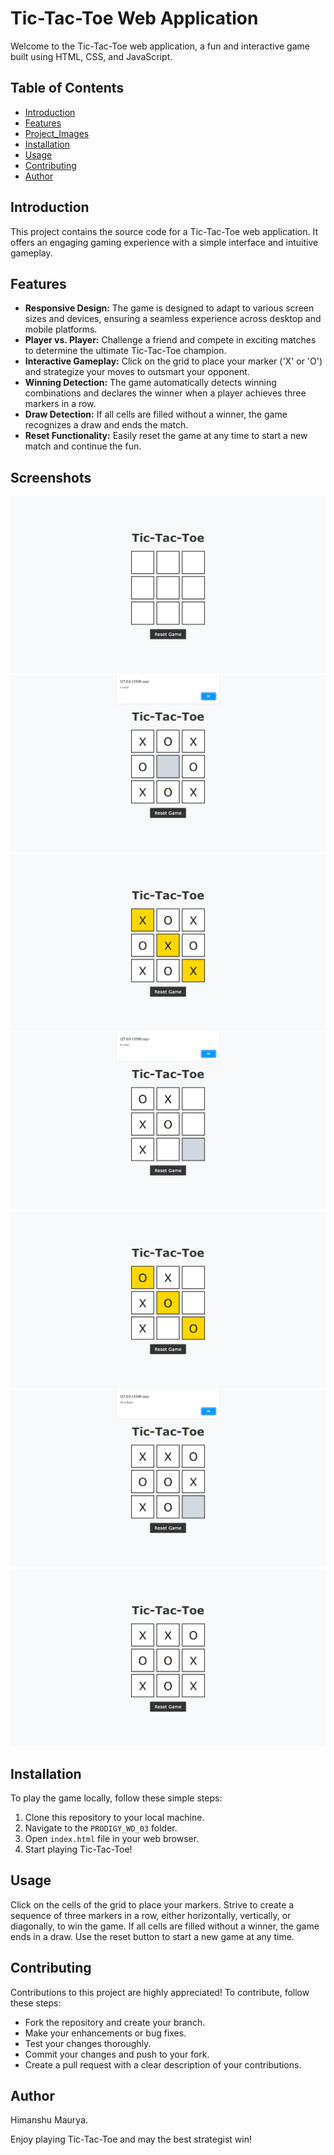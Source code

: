 # Tic-Tac-Toe Web Application

Welcome to the Tic-Tac-Toe web application, a fun and interactive game built using HTML, CSS, and JavaScript. 

## Table of Contents

- [Introduction](#introduction)
- [Features](#features)
- [Project_Images](#project_images)
- [Installation](#installation)
- [Usage](#usage)
- [Contributing](#contributing)
- [Author](#author)

## Introduction

This project contains the source code for a Tic-Tac-Toe web application. It offers an engaging gaming experience with a simple interface and intuitive gameplay.

## Features

- **Responsive Design:** The game is designed to adapt to various screen sizes and devices, ensuring a seamless experience across desktop and mobile platforms.
- **Player vs. Player:** Challenge a friend and compete in exciting matches to determine the ultimate Tic-Tac-Toe champion.
- **Interactive Gameplay:** Click on the grid to place your marker ('X' or 'O') and strategize your moves to outsmart your opponent.
- **Winning Detection:** The game automatically detects winning combinations and declares the winner when a player achieves three markers in a row.
- **Draw Detection:** If all cells are filled without a winner, the game recognizes a draw and ends the match.
- **Reset Functionality:** Easily reset the game at any time to start a new match and continue the fun.

## Screenshots

![](./resources/interface.png)
![](./resources/dialog_box_of_x_wins.png)
![](./resources/x_wins.png)
![](./resources/dialog_box_of_o_wins.png)
![](./resources/o_wins.png)
![](./resources/dialog_box_of_match_draw.png)
![](./resources/draw.png)

## Installation

To play the game locally, follow these simple steps:

1. Clone this repository to your local machine.
2. Navigate to the `PRODIGY_WD_03` folder.
3. Open `index.html` file in your web browser.
4. Start playing Tic-Tac-Toe!

## Usage

Click on the cells of the grid to place your markers. Strive to create a sequence of three markers in a row, either horizontally, vertically, or diagonally, to win the game. If all cells are filled without a winner, the game ends in a draw. Use the reset button to start a new game at any time.

## Contributing

Contributions to this project are highly appreciated! To contribute, follow these steps:

- Fork the repository and create your branch.
- Make your enhancements or bug fixes.
- Test your changes thoroughly.
- Commit your changes and push to your fork.
- Create a pull request with a clear description of your contributions.

## Author

Himanshu Maurya.

Enjoy playing Tic-Tac-Toe and may the best strategist win!
